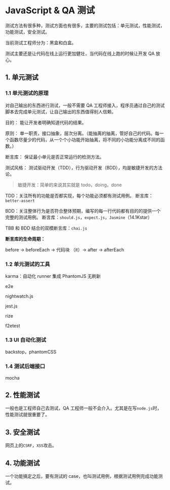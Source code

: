 # JavaScript & QA 测试

测试方法有很多种，测试方面也有很多，主要的测试包括：单元测试，性能测试，功能测试，安全测试。

当前测试工程师分为：黑盒和白盒。

测试主要还是让代码在线上运行更加健壮，当代码在线上跑的时候让开发 QA 放心。

## 1. 单元测试

### 1.1 单元测试的原理

对自己输出的东西进行测试，一般不需要 QA 工程师接入，程序员通过自己的测试脚本去完成单元测试，让自己输出的东西值得别人信赖。

目的：
能让开发者明确知道代码的结果。

原则：
单一职责，接口抽象，层次分离。（能抽离的抽离，管好自己的代码。每一个函数尽量少的代码，从一个个小功能开始抽离，将不同的小功能分离成不同的函数。）

断言库：
保证最小单元是否正常运行的检测方法。

测试风格：
测试驱动开发（TDD），行为驱动开发（BDD），均是敏捷开发的方法论。

> 敏捷开发：简单的来说其实就是 todo，doing，done

TDD：关注所有的功能是否都实现，每个功能必须都有测试用例。
断言库：`better-assert`

BDD：关注整体行为是否符合整体预期，编写的每一行代码都有目的的提供一个完整的测试用例。
断言库：`should.js`，`expect.js`，`Jasmine`（14.1Kstar）

TBB 和 BDD 结合的双模断言库：`chai.js`

**断言库的生命周期：**

before -> beforeEach -> 代码块 （it）-> after -> afterEach

### 1.2 单元测试的工具

karma：自动化 runner 集成 PhantomJS 无刷新

e2e

nightwatch.js

jest.js

rize

f2etest

### 1.3 UI 自动化测试

backstop，phantomCSS

### 1.4 测试后端接口

mocha

## 2. 性能测试

一般也是工程师自己去测试，QA 工程师一般不会介入。尤其是在写`node.js`时，性能测试就很重要了。

## 3. 安全测试

网页上的`CSRF`，`XSS`攻击。

## 4. 功能测试

一个功能搞定之后，要有测试的 case，也叫测试用例，根据测试用例完成功能测试。
